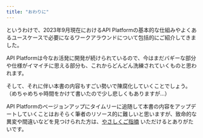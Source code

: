 ```yaml
---
title: "おわりに"
---
```


というわけで、2023年9月現在におけるAPI Platformの基本的な仕組みやよくあるユースケースで必要になるワークアラウンドについて包括的にご紹介してきました。

API Platformは今なお活発に開発が続けられているので、今はまだバギーな部分や仕様がイマイチに思える部分も、これからどんどん洗練されていくものと思われます。

そして、それに伴い本書の内容もすごい勢いで陳腐化していくことでしょう。（めちゃめちゃ時間をかけて書いたので少し悲しくもありますが…）

API Platformのベージョンアップにタイムリーに追随して本書の内容をアップデートしていくことはおそらく筆者のリソース的に難しいと思いますが、致命的な異変や間違いなどを見つけられた方は、[やさしくご指摘](https://zenn.dev/ttskch/scraps/24dbebd7fb6ff1) いただけるとありがたいです。
